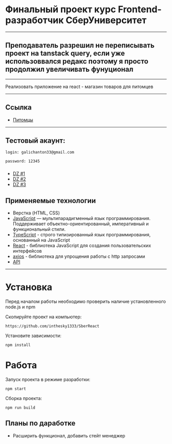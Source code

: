 # Финальный проект курс Frontend-разработчик СберУниверситет

---

## Преподаватель разрешил не переписывать проект на tanstack query, если уже использоввался редакс поэтому я просто продолжил увеличивать фунуционал

---

Реализовать приложение на react - магазин товаров для питомцев

---

## Ссылка
- [Питомцы](https://inthesky1333.github.io/SberReact/)
---

## Тестовый акаунт:

```
login: galichanton33@gmail.com

password: 12345
```

### 
- [DZ #1](https://github.com/inthesky1333/SberReact/tree/DZ_1)
- [DZ #2](https://github.com/inthesky1333/SberReact/tree/DZ_2)
- [DZ #3](https://github.com/inthesky1333/SberReact/tree/DZ_3)

## Применяемые технологии

- Верстка (HTML, CSS)
- [JavaScript](https://www.javascript.com/)  — мультипарадигменный язык программирования. Поддерживает объектно-ориентированный, императивный и функциональный стили.
- [TypeScript](https://www.typescriptlang.org/) - строго типизированный язык программирования, основанный на JavaScript
- [React](https://reactjs.org/) - библиотека JavaScript для создания пользовательских интерфейсов
- [axios](https://axios-http.com/docs/) - библиотека для упрощения работы с http запросами
- [API](https://api.react-learning.ru/)
---

# Установка #

Перед началом работы необходимо проверить наличие установленного node.js и npm

Скопируйте проект на компьютер:

```
https://github.com/inthesky1333/SberReact
```

Установите зависимости:

```
npm install
```
# Работа #

Запуск проекта в режиме разработки:

```
npm start
```

Сборка проекта:

```
npm run build
```

## Планы по даработке

- Расширить функционал, добавить стейт менеджер